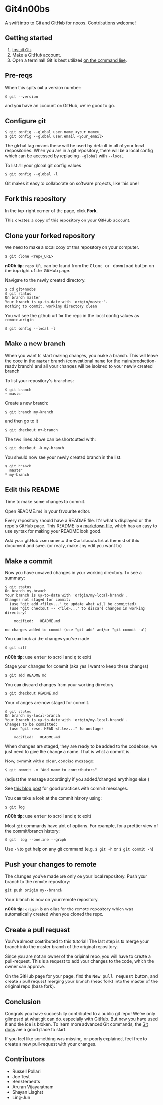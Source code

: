 # Git4n00bs

A swift intro to Git and GitHub for noobs. Contributions welcome!

## Getting started

1. [install Git](https://git-scm.com/book/en/v1/Getting-Started-Installing-Git).  
1. Make a GitHub account.
1. Open a terminal!
Git is best utilized [on the command line](https://git-scm.com/book/en/v2/Getting-Started-The-Command-Line).

## Pre-reqs
When this spits out a version number:
```
$ git --version
```
and you have an account on GitHub, we're good to go.

## Configure git
```
$ git config --global user.name <your_name>
$ git config --global user.email <your_email>
```
The global tag means these will be used by default in all of your local respositories. When you are in a git repository, there will be a local config which can be accessed by replacing `--global` with `--local`.

To list all your global git config values
```
$ git config --global -l
```

Git makes it easy to collaborate on software projects, like this one!

## Fork this repository
In the top-right corner of the page, click **Fork**.

This creates a copy of this repository on your GitHub account.

## Clone your forked repository
We need to make a local copy of this repository on your computer.
```
$ git clone <repo_URL>
```
**n00b tip**: `repo_URL` can be found from the <kbd>Clone or download</kbd> button on the top right of the GitHub page.

Navigate to the newly created directory.
```
$ cd git4noobs
$ git status
On branch master
Your branch is up-to-date with 'origin/master'.
nothing to commit, working directory clean
```

You will see the github url for the repo in the local config values as `remote.origin`
```
$ git config --local -l

```

## Make a new branch
When you want to start making changes, you make a branch. This will leave the code in the `master` branch (conventional name for the main/production-ready branch) and all your changes will be isolated to your newly created branch.

To list your repository's branches:
```
$ git branch
* master
```

Create a new branch:
```
$ git branch my-branch
```
and then go to it
```
$ git checkout my-branch
```

The two lines above can be shortcutted with:
```
$ git checkout -b my-branch
```

You should now see your newly created branch in the list.
```
$ git branch
  master
* my-branch
```

## Edit this README
Time to make some changes to commit.  

Open README.md in your favourite editor.

Every repository should have a README file. It's what's displayed on the repo's GitHub page. This README is a [markdown file](https://learn.getgrav.org/content/markdown), which has an easy to use syntax for making your README look good.

Add your gitHub username to the Contribuots list at the end of this document and save.
(or really, make any edit you want to)

## Make a commit
Now you have unsaved changes in your working directory. To see a summary:
```
$ git status
On branch my-branch
Your branch is up-to-date with 'origin/my-local-branch'.
Changes not staged for commit:
  (use "git add <file>..." to update what will be committed)
  (use "git checkout -- <file>..." to discard changes in working directory)

	modified:   README.md

no changes added to commit (use "git add" and/or "git commit -a")
```
You can look at the changes you've made
```
$ git diff
```
**n00b tip:** use <kbd>enter</kbd> to scroll and <kbd>q</kbd> to exit)

Stage your changes for commit (aka yes I want to keep these changes)
```
$ git add README.md
```
You can discard changes from your working directory
```
$ git checkout README.md
```
Your changes are now staged for commit.
```
$ git status
On branch my-local-branch
Your branch is up-to-date with 'origin/my-local-branch'.
Changes to be committed:
  (use "git reset HEAD <file>..." to unstage)

	modified:   README.md
```
When changes are staged, they are ready to be added to the codebase, we just
need to give the change a name. That is what a commit is.

Now, commit with a clear, concise message:
```
$ git commit -m "Add name to contributors"
```
(adjust the message accordingly if you added/changed anythings else )
<!-- TODO: git messages in editor and git config to set default editor -->

See [this blog post](https://chris.beams.io/posts/git-commit/) for good practices with commit messages.

You can take a look at the commit history using:
```
$ git log
```  
**n00b tip:** use <kbd>enter</kbd> to scroll and <kbd>q</kbd> to exit)  

Most `git` commands have alot of options. For example, for a prettier view of the commit/branch history:
```
$ git  log --oneline --graph
```
Use `-h` to get help on any git command (e.g. `$ git -h` or `$ git commit -h`)

## Push your changes to remote

The changes you've made are only on your local repository. Push your branch to the remote repository:
```
git push origin my--branch
```
Your branch is now on your remote repository.

**n00b tip:** `origin` is an alias for the remote repository which was automatically created when you cloned the repo.

## Create a pull request
You've almost contributed to this tutorial!
The last step is to merge your branch into the master branch of the original repository.

Since you are not an owner of the original repo, you will have to create a pull-request.
This is a request to add your changes to the code, which the owner can approve.

On the GitHub page for your page, find the <kbd>New pull request</kbd> button, and create a pull request merging your branch (head fork) into the master of the original repo (base fork).

## Conclusion

Congrats you have succesfully contributed to a public git repo!
We've only glimpsed at what git can do, especially with GitHub. But now you have used
it and the ice is broken.
To learn more advanced Git commands, the [Git docs](https://git-scm.com/docs) are
a good place to start.

If you feel like something was missing, or poorly explained, feel free to create a new pull-request with your changes.

## Contributors
- Russell Pollari
- Joe Test
- Ben Geraedts
- Aruran Vijayaratnam
- Shayan Liaghat
- Ling-Jun 
